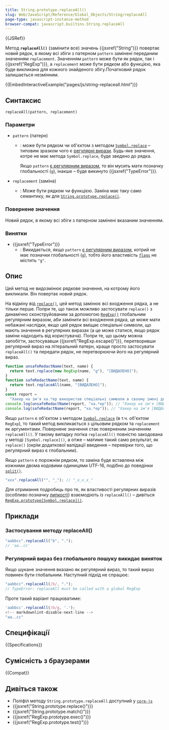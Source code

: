 ```yaml
---
title: String.prototype.replaceAll()
slug: Web/JavaScript/Reference/Global_Objects/String/replaceAll
page-type: javascript-instance-method
browser-compat: javascript.builtins.String.replaceAll
---
```


{{JSRef}}

Метод **`replaceAll()`** (замінити все) значень {{jsxref("String")}} повертає новий рядок, в якому всі збіги з патерном `pattern` замінені переданим значенням `replacement`. Значенням `pattern` може бути як рядок, так і {{jsxref("RegExp")}}, а `replacement` може бути рядком або функцією, яка буде викликана для кожного знайденого збігу.Початковий рядок залишається незмінним.

{{EmbedInteractiveExample("pages/js/string-replaceall.html")}}

## Синтаксис

```js-nolint
replaceAll(pattern, replacement)
```

### Параметри

- `pattern` (патерн)

  - : може бути рядком чи об'єктом з методом [`Symbol.replace`](/uk/docs/Web/JavaScript/Reference/Global_Objects/Symbol/replace) – типовим зразком чого є [регулярні вирази](/uk/docs/Web/JavaScript/Reference/Global_Objects/RegExp). Будь-яке значення, котре не має метода `Symbol.replace`, буде зведено до рядка.

    Якщо `pattern` [є регулярним виразом](/uk/docs/Web/JavaScript/Reference/Global_Objects/RegExp#osoblyva-obrobka-rehuliarnykh-vyraziv), то він мусить мати позначку глобальності (`g`), інакше – буде викинуто {{jsxref("TypeError")}}.

- `replacement` (заміна)
  - : Може бути рядком чи функцією. Заміна має таку само семантику, як для [`String.prototype.replace()`](/uk/docs/Web/JavaScript/Reference/Global_Objects/String/replace).

### Повернене значення

Новий рядок, в якому всі збіги з патерном замінені вказаним значенням.

### Винятки

- {{jsxref("TypeError")}}
  - : Викидається, якщо `pattern` [є регулярним виразом](/uk/docs/Web/JavaScript/Reference/Global_Objects/RegExp#osoblyva-obrobka-rehuliarnykh-vyraziv), котрий не має позначки глобальності (`g`), тобто його властивість [`flags`](/uk/docs/Web/JavaScript/Reference/Global_Objects/RegExp/flags) не містить `"g"`.

## Опис

Цей метод не видозмінює рядкове значення, на котрому його викликали. Він повертає новий рядок.

На відміну від [`replace()`](/uk/docs/Web/JavaScript/Reference/Global_Objects/String/replace), цей метод замінює всі входження рядка, а не тільки перше. Попри те, що також можливо застосувати `replace()` з динамічно сконструйованим за допомогою [`RegExp()`](/uk/docs/Web/JavaScript/Reference/Global_Objects/RegExp/RegExp) глобальним регулярним виразом, аби замінити всі входження рядка, це може мати небажані наслідки, якщо цей рядок вміщає спеціальні символи, що мають значення в регулярних виразах (а це може статися, якщо рядок заміни надходить від користувача). Попри те, що цьому можна запобігти, застосувавши {{jsxref("RegExp.escape()")}}, перетворивши регулярний вираз на літеральний патерн, краще просто застосувати `replaceAll()` та передати рядок, не перетворюючи його на регулярний вираз.

```js
function unsafeRedactName(text, name) {
  return text.replace(new RegExp(name, "g"), "[ВИДАЛЕНО]");
}
function safeRedactName(text, name) {
  return text.replaceAll(name, "[ВИДАЛЕНО]");
}
const report =
  "Хакер на ім'я ха.*ер використав спеціальні символи в своєму імені для зламу сервера.";
console.log(unsafeRedactName(report, "ха.*ер")); // "Хакер на ім'я [ВИДАЛЕНО]а."
console.log(safeRedactName(report, "ха.*ер")); // "Хакер на ім'я [ВИДАЛЕНО] використав спеціальні символи в своєму імені для зламу сервера."
```

Якщо `pattern` є об'єктом з методом [`Symbol.replace`](/uk/docs/Web/JavaScript/Reference/Global_Objects/Symbol/replace) (в т.ч. об'єктом `RegExp`), то такий метод викликається з цільовим рядком та `replacement` як аргументами. Повернене значення стає поверненим значенням `replaceAll()`. У такому випадку логіка `replaceAll()` повністю закодована у методі `[Symbol.replace]()`, а отже – матиме такий само результат, як `replace()` (окрім додаткової валідації введення – перевірки того, що регулярний вираз є глобальним).

Якщо `pattern` є порожнім рядком, то заміна буде вставлена між кожними двома кодовими одиницями UTF-16, подібно до поведінки [`split()`](/uk/docs/Web/JavaScript/Reference/Global_Objects/String/split).

```js
"xxx".replaceAll("", "_"); // "_x_x_x_"
```

Для отримання подробиць про те, як властивості регулярних виразів (особливо позначку [липкості](/uk/docs/Web/JavaScript/Reference/Global_Objects/RegExp/sticky)) взаємодіють із `replaceAll()` – дивіться [`RegExp.prototype[Symbol.replace]()`](/uk/docs/Web/JavaScript/Reference/Global_Objects/RegExp/Symbol.replace).

## Приклади

### Застосування методу replaceAll()

```js
"aabbcc".replaceAll("b", ".");
// 'aa..cc'
```

### Регулярний вираз без глобального пошуку викидає виняток

Якщо шукане значення вказано як регулярний вираз, то такий вираз повинен бути глобальним. Наступний підхід не спрацює:

```js example-bad
"aabbcc".replaceAll(/b/, ".");
// TypeError: replaceAll must be called with a global RegExp
```

Проте такий варіант працюватиме:

```js example-good
'aabbcc'.replaceAll(/b/g, '.');
<!-- markdownlint-disable-next-line -->
"aa..cc"
```

## Специфікації

{{Specifications}}

## Сумісність з браузерами

{{Compat}}

## Дивіться також

- Поліфіл методу `String.prototype.replaceAll` доступний у [`core-js`](https://github.com/zloirock/core-js#ecmascript-string-and-regexp)
- {{jsxref("String.prototype.replace()")}}
- {{jsxref("String.prototype.match()")}}
- {{jsxref("RegExp.prototype.exec()")}}
- {{jsxref("RegExp.prototype.test()")}}
